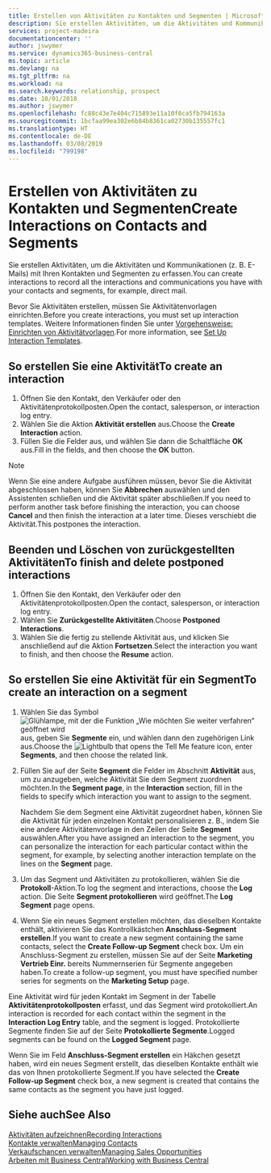 ```yaml
---
title: Erstellen von Aktivitäten zu Kontakten und Segmenten | Microsoft Docs
description: Sie erstellen Aktivitäten, um die Aktivitäten und Kommunikationen (z. B. E-Mails) mit Ihren Kontakten und Segmenten in Business Central zu erfassen.
services: project-madeira
documentationcenter: ''
author: jswymer
ms.service: dynamics365-business-central
ms.topic: article
ms.devlang: na
ms.tgt_pltfrm: na
ms.workload: na
ms.search.keywords: relationship, prospect
ms.date: 10/01/2018
ms.author: jswymer
ms.openlocfilehash: fc88c43e7e404c715893e11a10f0ca5fb794163a
ms.sourcegitcommit: 1bcfaa99ea302e6b84b8361ca02730b135557fc1
ms.translationtype: HT
ms.contentlocale: de-DE
ms.lasthandoff: 03/08/2019
ms.locfileid: "799198"
---
```

# <a name="create-interactions-on-contacts-and-segments"></a><span data-ttu-id="3592a-103">Erstellen von Aktivitäten zu Kontakten und Segmenten</span><span class="sxs-lookup"><span data-stu-id="3592a-103">Create Interactions on Contacts and Segments</span></span>
<span data-ttu-id="3592a-104">Sie erstellen Aktivitäten, um die Aktivitäten und Kommunikationen (z. B. E-Mails) mit Ihren Kontakten und Segmenten zu erfassen.</span><span class="sxs-lookup"><span data-stu-id="3592a-104">You can create interactions to record all the interactions and communications you have with your contacts and segments, for example, direct mail.</span></span>

<span data-ttu-id="3592a-105">Bevor Sie Aktivitäten erstellen, müssen Sie Aktivitätenvorlagen einrichten.</span><span class="sxs-lookup"><span data-stu-id="3592a-105">Before you create interactions, you must set up interaction templates.</span></span> <span data-ttu-id="3592a-106">Weitere Informationen finden Sie unter [Vorgehensweise: Einrichten von Aktivitätvorlagen](marketing-interactions.md).</span><span class="sxs-lookup"><span data-stu-id="3592a-106">For more information, see  [Set Up Interaction Templates](marketing-interactions.md).</span></span>

## <a name="to-create-an-interaction"></a><span data-ttu-id="3592a-107">So erstellen Sie eine Aktivität</span><span class="sxs-lookup"><span data-stu-id="3592a-107">To create an interaction</span></span>
1. <span data-ttu-id="3592a-108">Öffnen Sie den Kontakt, den Verkäufer oder den Aktivitätenprotokollposten.</span><span class="sxs-lookup"><span data-stu-id="3592a-108">Open the contact, salesperson, or interaction log entry.</span></span>
2. <span data-ttu-id="3592a-109">Wählen Sie die Aktion **Aktivität erstellen** aus.</span><span class="sxs-lookup"><span data-stu-id="3592a-109">Choose the **Create Interaction** action.</span></span>
3. <span data-ttu-id="3592a-110">Füllen Sie die Felder aus, und wählen Sie dann die Schaltfläche **OK** aus.</span><span class="sxs-lookup"><span data-stu-id="3592a-110">Fill in the fields, and then choose the **OK** button.</span></span>

> [!NOTE]  
>   <span data-ttu-id="3592a-111">Wenn Sie eine andere Aufgabe ausführen müssen, bevor Sie die Aktivität abgeschlossen haben, können Sie **Abbrechen** auswählen und den Assistenten schließen und die Aktivität später abschließen.</span><span class="sxs-lookup"><span data-stu-id="3592a-111">If you need to perform another task before finishing the interaction, you can choose **Cancel** and then finish the interaction at a later time.</span></span> <span data-ttu-id="3592a-112">Dieses verschiebt die Aktivität.</span><span class="sxs-lookup"><span data-stu-id="3592a-112">This postpones the interaction.</span></span>

## <a name="to-finish-and-delete-postponed-interactions"></a><span data-ttu-id="3592a-113">Beenden und Löschen von zurückgestellten Aktivitäten</span><span class="sxs-lookup"><span data-stu-id="3592a-113">To finish and delete postponed interactions</span></span>
1. <span data-ttu-id="3592a-114">Öffnen Sie den Kontakt, den Verkäufer oder den Aktivitätenprotokollposten.</span><span class="sxs-lookup"><span data-stu-id="3592a-114">Open the contact, salesperson, or interaction log entry.</span></span>
2. <span data-ttu-id="3592a-115">Wählen Sie **Zurückgestellte Aktivitäten**.</span><span class="sxs-lookup"><span data-stu-id="3592a-115">Choose **Postponed Interactions**.</span></span>
3. <span data-ttu-id="3592a-116">Wählen Sie die fertig zu stellende Aktivität aus, und klicken Sie anschließend auf die Aktion **Fortsetzen**.</span><span class="sxs-lookup"><span data-stu-id="3592a-116">Select the interaction you want to finish, and then choose the **Resume** action.</span></span>

## <a name="to-create-an-interaction-on-a-segment"></a><span data-ttu-id="3592a-117">So erstellen Sie eine Aktivität für ein Segment</span><span class="sxs-lookup"><span data-stu-id="3592a-117">To create an interaction on a segment</span></span>
1. <span data-ttu-id="3592a-118">Wählen Sie das Symbol ![Glühlampe, mit der die Funktion „Wie möchten Sie weiter verfahren“ geöffnet wird](media/ui-search/search_small.png "Wie möchten Sie weiter verfahren?") aus, geben Sie **Segmente** ein, und wählen dann den zugehörigen Link aus.</span><span class="sxs-lookup"><span data-stu-id="3592a-118">Choose the ![Lightbulb that opens the Tell Me feature](media/ui-search/search_small.png "Tell me what you want to do") icon, enter **Segments**, and then choose the related link.</span></span>
2. <span data-ttu-id="3592a-119">Füllen Sie auf der Seite **Segment** die Felder im Abschnitt **Aktivität** aus, um zu anzugeben, welche Aktivität Sie dem Segment zuordnen möchten.</span><span class="sxs-lookup"><span data-stu-id="3592a-119">In the **Segment page**, in the **Interaction** section, fill in the fields to specify which interaction you want to assign to the segment.</span></span>

    <span data-ttu-id="3592a-120">Nachdem Sie dem Segment eine Aktivität zugeordnet haben, können Sie die Aktivität für jeden einzelnen Kontakt personalisieren z. B., indem Sie eine andere Aktivitätenvorlage in den Zeilen der Seite **Segment** auswählen.</span><span class="sxs-lookup"><span data-stu-id="3592a-120">After you have assigned an interaction to the segment, you can personalize the interaction for each particular contact within the segment, for example, by selecting another interaction template on the lines on the **Segment** page.</span></span>  
3. <span data-ttu-id="3592a-121">Um das Segment und Aktivitäten zu protokollieren, wählen Sie die **Protokoll**-Aktion.</span><span class="sxs-lookup"><span data-stu-id="3592a-121">To log the segment and interactions, choose the **Log** action.</span></span> <span data-ttu-id="3592a-122">Die Seite **Segment protokollieren** wird geöffnet.</span><span class="sxs-lookup"><span data-stu-id="3592a-122">The **Log Segment** page opens.</span></span>
4. <span data-ttu-id="3592a-123">Wenn Sie ein neues Segment erstellen möchten, das dieselben Kontakte enthält, aktivieren Sie das Kontrollkästchen **Anschluss-Segment erstellen**.</span><span class="sxs-lookup"><span data-stu-id="3592a-123">If you want to create a new segment containing the same contacts, select the **Create Follow-up Segment** check box.</span></span> <span data-ttu-id="3592a-124">Um ein Anschluss-Segment zu erstellen, müssen Sie auf der Seite **Marketing Vertrieb Einr.** bereits Nummernserien für Segmente angegeben haben.</span><span class="sxs-lookup"><span data-stu-id="3592a-124">To create a follow-up segment, you must have specified number series for segments on the **Marketing Setup** page.</span></span>

<span data-ttu-id="3592a-125">Eine Aktivität wird für jeden Kontakt im Segment in der Tabelle **Aktivitätenprotokollposten** erfasst, und das Segment wird protokolliert.</span><span class="sxs-lookup"><span data-stu-id="3592a-125">An interaction is recorded for each contact within the segment in the **Interaction Log Entry** table, and the segment is logged.</span></span> <span data-ttu-id="3592a-126">Protokollierte Segmente finden Sie auf der Seite **Protokollierte Segmente**.</span><span class="sxs-lookup"><span data-stu-id="3592a-126">Logged segments can be found on the **Logged Segment** page.</span></span>

<span data-ttu-id="3592a-127">Wenn Sie im Feld **Anschluss-Segment erstellen** ein Häkchen gesetzt haben, wird ein neues Segment erstellt, das dieselben Kontakte enthält wie das von Ihnen protokollierte Segment.</span><span class="sxs-lookup"><span data-stu-id="3592a-127">If you have selected the **Create Follow-up Segment** check box, a new segment is created that contains the same contacts as the segment you have just logged.</span></span>

## <a name="see-also"></a><span data-ttu-id="3592a-128">Siehe auch</span><span class="sxs-lookup"><span data-stu-id="3592a-128">See Also</span></span>
[<span data-ttu-id="3592a-129">Aktivitäten aufzeichnen</span><span class="sxs-lookup"><span data-stu-id="3592a-129">Recording Interactions</span></span>](marketing-interactions.md)  
[<span data-ttu-id="3592a-130">Kontakte verwalten</span><span class="sxs-lookup"><span data-stu-id="3592a-130">Managing Contacts</span></span>](marketing-contacts.md)  
[<span data-ttu-id="3592a-131">Verkaufschancen verwalten</span><span class="sxs-lookup"><span data-stu-id="3592a-131">Managing Sales Opportunities</span></span>](marketing-manage-sales-opportunities.md)  
[<span data-ttu-id="3592a-132">Arbeiten mit Business Central</span><span class="sxs-lookup"><span data-stu-id="3592a-132">Working with Business Central</span></span>](ui-work-product.md)
